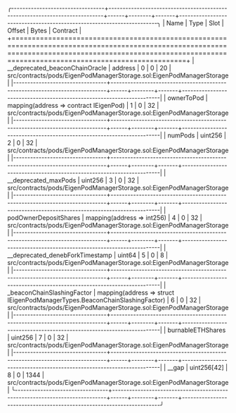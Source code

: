 
╭---------------------------------+----------------------------------------------------------------------------+------+--------+-------+----------------------------------------------------------------------╮
| Name                            | Type                                                                       | Slot | Offset | Bytes | Contract                                                             |
+=============================================================================================================================================================================================================+
| __deprecated_beaconChainOracle  | address                                                                    | 0    | 0      | 20    | src/contracts/pods/EigenPodManagerStorage.sol:EigenPodManagerStorage |
|---------------------------------+----------------------------------------------------------------------------+------+--------+-------+----------------------------------------------------------------------|
| ownerToPod                      | mapping(address => contract IEigenPod)                                     | 1    | 0      | 32    | src/contracts/pods/EigenPodManagerStorage.sol:EigenPodManagerStorage |
|---------------------------------+----------------------------------------------------------------------------+------+--------+-------+----------------------------------------------------------------------|
| numPods                         | uint256                                                                    | 2    | 0      | 32    | src/contracts/pods/EigenPodManagerStorage.sol:EigenPodManagerStorage |
|---------------------------------+----------------------------------------------------------------------------+------+--------+-------+----------------------------------------------------------------------|
| __deprecated_maxPods            | uint256                                                                    | 3    | 0      | 32    | src/contracts/pods/EigenPodManagerStorage.sol:EigenPodManagerStorage |
|---------------------------------+----------------------------------------------------------------------------+------+--------+-------+----------------------------------------------------------------------|
| podOwnerDepositShares           | mapping(address => int256)                                                 | 4    | 0      | 32    | src/contracts/pods/EigenPodManagerStorage.sol:EigenPodManagerStorage |
|---------------------------------+----------------------------------------------------------------------------+------+--------+-------+----------------------------------------------------------------------|
| __deprecated_denebForkTimestamp | uint64                                                                     | 5    | 0      | 8     | src/contracts/pods/EigenPodManagerStorage.sol:EigenPodManagerStorage |
|---------------------------------+----------------------------------------------------------------------------+------+--------+-------+----------------------------------------------------------------------|
| _beaconChainSlashingFactor      | mapping(address => struct IEigenPodManagerTypes.BeaconChainSlashingFactor) | 6    | 0      | 32    | src/contracts/pods/EigenPodManagerStorage.sol:EigenPodManagerStorage |
|---------------------------------+----------------------------------------------------------------------------+------+--------+-------+----------------------------------------------------------------------|
| burnableETHShares               | uint256                                                                    | 7    | 0      | 32    | src/contracts/pods/EigenPodManagerStorage.sol:EigenPodManagerStorage |
|---------------------------------+----------------------------------------------------------------------------+------+--------+-------+----------------------------------------------------------------------|
| __gap                           | uint256[42]                                                                | 8    | 0      | 1344  | src/contracts/pods/EigenPodManagerStorage.sol:EigenPodManagerStorage |
╰---------------------------------+----------------------------------------------------------------------------+------+--------+-------+----------------------------------------------------------------------╯

